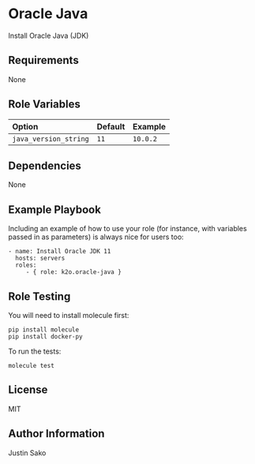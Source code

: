 # Oracle Java

Install Oracle Java (JDK)

## Requirements

None

## Role Variables

| Option                | Default | Example  |
| :-------------------- | :------ | :------- |
| `java_version_string` | `11`    | `10.0.2` |

## Dependencies

None

## Example Playbook

Including an example of how to use your role (for instance, with variables
passed in as parameters) is always nice for users too:

    - name: Install Oracle JDK 11
      hosts: servers
      roles:
         - { role: k2o.oracle-java }

## Role Testing

You will need to install molecule first:

    pip install molecule
    pip install docker-py

To run the tests:

    molecule test

## License

MIT

## Author Information

Justin Sako
